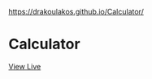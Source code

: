 https://drakoulakos.github.io/Calculator/

# Calculator
<a href="https://drakoulakos.github.io/Calculator/">View Live</a>
